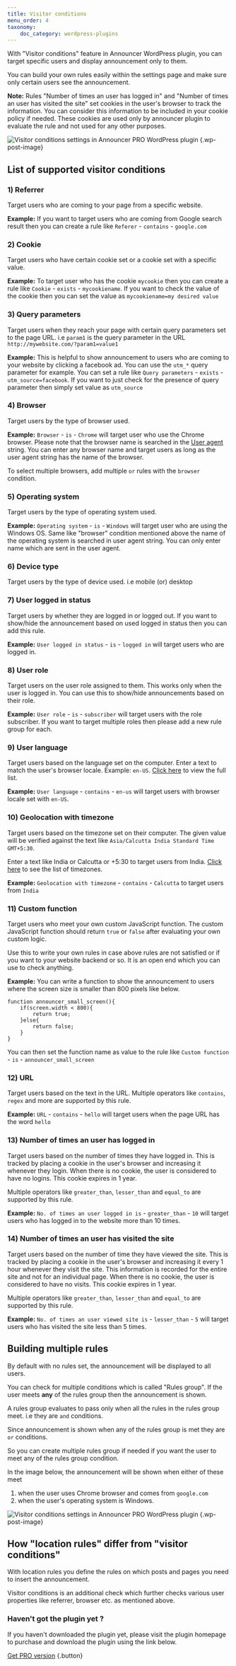 ```yaml
---
title: Visitor conditions
menu_order: 4
taxonomy:
    doc_category: wordpress-plugins
---
```


With "Visitor conditions" feature in Announcer WordPress plugin, you can target specific users and display announcement only to them.

You can build your own rules easily within the settings page and make sure only certain users see the announcement.

**Note:** Rules "Number of times an user has logged in" and "Number of times an user has visited the site" set cookies in the user's browser to track the information. You can consider this information to be included in your cookie policy if needed. These cookies are used only by announcer plugin to evaluate the rule and not used for any other purposes.

![Visitor conditions settings in Announcer PRO WordPress plugin](/_images/ancrp-visitor-conditions.png) {.wp-post-image}

## List of supported visitor conditions

### 1) Referrer

Target users who are coming to your page from a specific website.

**Example:** If you want to target users who are coming from Google search result then you can create a rule like `Referer` - `contains` - `google.com`

### 2) Cookie

Target users who have certain cookie set or a cookie set with a specific value.

**Example:** To target user who has the cookie `mycookie` then you can create a rule like `Cookie` - `exists` - `mycookiename`. If you want to check the value of the cookie then you can set the value as `mycookiename=my desired value`

### 3) Query parameters

Target users when they reach your page with certain query parameters set to the page URL. i.e `param1` is the query parameter in the URL `http://mywebsite.com/?param1=value1`

**Example:** This is helpful to show announcement to users who are coming to your website by clicking a facebook ad. You can use the `utm_*` query parameter for example. You can set a rule like `Query parameters` - `exists` - `utm_source=facebook`. If you want to just check for the presence of query parameter then simply set value as `utm_source`

### 4) Browser

Target users by the type of browser used.

**Example:** `Browser` - `is` - `Chrome` will target user who use the Chrome browser. Please note that the browser name is searched in the [User agent](https://developer.mozilla.org/en-US/docs/Web/HTTP/Headers/User-Agent) string. You can enter any browser name and target users as long as the user agent string has the name of the browser.

To select multiple browsers, add multiple `or` rules with the `browser` condition.

### 5) Operating system

Target users by the type of operating system used.

**Example:** `Operating system` - `is` - `Windows` will target user who are using the Windows OS. Same like "browser" condition mentioned above the name of the operating system is searched in user agent string. You can only enter name which are sent in the user agent.

### 6) Device type

Target users by the type of device used. i.e mobile (or) desktop

### 7) User logged in status

Target users by whether they are logged in or logged out. If you want to show/hide the announcement based on used logged in status then you can add this rule.

**Example:** `User logged in status` - `is` - `logged in` will target users who are logged in.

### 8) User role

Target users on the user role assigned to them. This works only when the user is logged in. You can use this to show/hide announcements based on their role.

**Example:** `User role` - `is` - `subscriber` will target users with the role subscriber. If you want to target multiple roles then please add a new rule group for each.

### 9) User language

Target users based on the language set on the computer. Enter a text to match the user's browser locale. Example: `en-US`. [Click here](https://www.techonthenet.com/js/language_tags.php) to view the full list.

**Example:** `User language` - `contains` - `en-us` will target users with browser locale set with `en-US`.

### 10) Geolocation with timezone

Target users based on the timezone set on their computer. The given value will be verified against the text like `Asia/Calcutta India Standard Time GMT+5:30`.

Enter a text like India or Calcutta or +5:30 to target users from India. [Click here](https://en.wikipedia.org/wiki/List_of_tz_database_time_zones) to see the list of timezones.

**Example:** `Geolocation with timezone` - `contains` - `Calcutta` to target users from `India`

### 11) Custom function

Target users who meet your own custom JavaScript function. The custom JavaScript function should return `true` or `false` after evaluating your own custom logic.

Use this to write your own rules in case above rules are not satisfied or if you want to your website backend or so. It is an open end which you can use to check anything.

**Example:** You can write a function to show the announcement to users where the screen size is smaller than 800 pixels like below.

    function announcer_small_screen(){
        if(screen.width < 800){
            return true;
        }else{
            return false;
        }
    }

You can then set the function name as value to the rule like `Custom function` - `is` - `announcer_small_screen`

### 12) URL

Target users based on the text in the URL. Multiple operators like `contains`, `regex` and more are supported by this rule.

**Example:** `URL` - `contains` - `hello` will target users when the page URL has the word `hello`

### 13) Number of times an user has logged in

Target users based on the number of times they have logged in. This is tracked by placing a cookie in the user's browser and increasing it whenever they login. When there is no cookie, the user is considered to have no logins. This cookie expires in 1 year.

Multiple operators like `greater_than`, `lesser_than` and `equal_to` are supported by this rule.

**Example:** `No. of times an user logged in is` - `greater_than` - `10` will target users who has logged in to the website more than 10 times.

### 14) Number of times an user has visited the site

Target users based on the number of time they have viewed the site. This is tracked by placing a cookie in the user's browser and increasing it every 1 hour whenever they visit the site. This information is recorded for the entire site and not for an individual page. When there is no cookie, the user is considered to have no visits. This cookie expires in 1 year.

Multiple operators like `greater_than`, `lesser_than` and `equal_to` are supported by this rule.

**Example:** `No. of times an user viewed site is` - `lesser_than` - `5` will target users who has visited the site less than 5 times.

## Building multiple rules

By default with no rules set, the announcement will be displayed to all users.

You can check for multiple conditions which is called "Rules group". If the user meets **any** of the rules group then the announcement is shown.

A rules group evaluates to pass only when all the rules in the rules group meet. i.e they are `and` conditions.

Since announcement is shown when any of the rules group is met they are `or` conditions.

So you can create multiple rules group if needed if you want the user to meet any of the rules group condition.

In the image below, the announcement will be shown when either of these meet

1. when the user uses Chrome browser and comes from `google.com`
2. when the user's operating system is Windows.

![Visitor conditions settings in Announcer PRO WordPress plugin](/_images/ancrp-visitor-conditions.png) {.wp-post-image}

## How "location rules" differ from "visitor conditions"

With location rules you define the rules on which posts and pages you need to insert the announcement.

Visitor conditions is an additional check which further checks various user properties like referrer, browser etc. as mentioned above.

### Haven't got the plugin yet ?

If you haven't downloaded the plugin yet, please visit the plugin homepage to purchase and download the plugin using the link below.

[Get PRO version](https://www.aakashweb.com/wordpress-plugins/announcer/?utm_source=doc&utm_medium=visitor-conditions&utm_campaign=ancr-pro#pro) {.button}